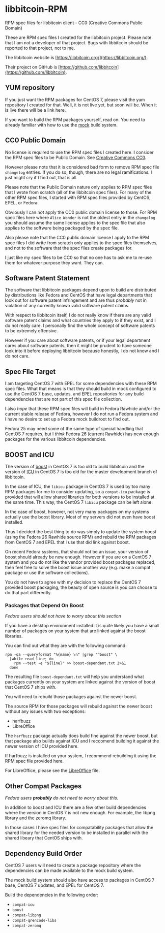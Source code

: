 # libbitcoin-RPM

RPM spec files for libbitcoin client - CC0 (Creative Commons Public Domain)

These are RPM spec files I created for the libbitcoin project. Please note that
I am not a developer of that project. Bugs with libbitcoin should be reported
to that project, not to me.

The libbitcoin website is [https://libbitcoin.org/](https://libbitcoin.org/).

Their project on GitHub is [https://github.com/libbitcoin](https://github.com/libbitcoin).

## YUM repository
If you just want the RPM packages for CentOS 7, please visit the yum repository
I created for that. Well, it is not live yet, but soon will be. When it is live
there will be a link here.

If you want to build the RPM packages yourself, read on. You need to already
familiar with how to use the [mock](https://github.com/rpm-software-management/mock/)
build system.

## CC0 Public Domain
No license is required to use the RPM spec files I created here. I consider the
RPM spec files to be Public Domain. See [Creative Commons CC0](https://wiki.creativecommons.org/wiki/CC0).

However please note that it is considered bad form to remove RPM spec file
`changelog` entries. If you do so, though, there are no legal ramifications. I
just might cry if I find out, that is all.

Please note that the Public Domain nature only applies to RPM spec files that
I wrote from scratch (all of the libbitcoin spec files). For many of the other
RPM spec files, I started with RPM spec files provided by CentOS, EPEL, or
Fedora.

Obviously I can not apply the CC0 public domain license to those. For RPM
spec files here where `Alice Wonder` is not the oldest entry in the `changelog`
you should assume the same license applies to the spec file that also applies
to the software being packaged by the spec file.

Also please note that the CC0 public domain license I apply to the RPM spec
files I did write from scratch only applies to the spec files themselves, and
not to the software that the spec files create packages for.

I just like my spec files to be CC0 so that no one has to ask me to re-use them
for whatever purpose they want. They can.

## Software Patent Statement

The software that libbitcoin packages depend upon to build are distributed by
distributions like Fedora and CentOS that have legal departments that look out
for software patent infringement and are thus *probably* not in violation of
any currently known valid software patent claims.

With respect to libbitcoin itself, I do not really know if there are any valid
software patent claims and what countries they apply to if they exist, and I do
not really care. I personally find the whole concept of software patents to be
extremely offensive.

However if you care about software patents, or if your legal department cares
about software patents, then it might be prudent to have someone look into it
before deploying libbitcoin because honestly, I do not know and I do not care.

## Spec File Target
I am targeting CentOS 7 with EPEL for some dependencies with these RPM spec
files. What that means is that they should build in mock configured to use the
CentOS 7 base, updates, and EPEL repositories for any build dependencies that
are not part of this spec file collection.

I also *hope* that these RPM spec files will build in Fedora Rawhide and/or the
current stable release of Fedora, however I do not run a Fedora system and I
have no desire to set up a Fedora mock buildroot to find out.

Fedora 25 may need some of the same type of special handling that CentOS 7
requires, but I *think* Fedora 26 (current Rawhide) has new enough packages for
the various libbitcoin dependencies.

## BOOST and ICU

The version of [boost](http://www.boost.org/) in CentOS 7 is too old
to build libbitcoin and the version of [ICU](http://site.icu-project.org/) in
CentOS 7 is too old for the master development branch of libbitcoin.

In the case of ICU, the `libicu` package in CentOS 7 is used by too many RPM
packages for me to consider updating, so a `compat-icu` package is provided
that will allow shared libraries for both versions to be installed at the same
time. This way, the CentOS 7 `libicu` package can be left alone.

In the case of boost, however, not very many packages on my systems actually
use the boost library. Most of my servers did not even have boost installed.

Thus I decided the best thing to do was simply to update the system boost
(using the Fedora 26 Rawhide source RPM) and rebuild the RPM packages from
CentOS 7 and EPEL that I use that did link against boost.

On recent Fedora systems, that should not be an issue, your version of boost
should already be new enough. However if you are on a CentOS 7 system and you
do not like the vendor provided boost packages replaced, then feel free to
solve the boost issue another way (e.g. make a compat package or use the
software collections).

You do not have to agree with my decision to replace the CentOS 7 provided
boost packaging, the beauty of open source is you can choose to do that part
differently.

### Packages that Depend On Boost

_Fedora users should not have to worry about this section_

If you have a desktop environment installed it is quite likely you have a small
number of packages on your system that are linked against the boost libraries.

You can find out what they are with the following command:

    rpm -qa --queryformat "%{name} \n" |grep "^boost" \
      |while read line; do
        rpm --test -e "${line}" >> boost-dependant.txt 2>&1
      done

The resulting file `boost-dependant.txt` will help you understand what packages
currently on your system are linked against the version of boost that CentOS 7
ships with.

You will need to rebuild those packages against the newer boost.

The source RPM for those packages will rebuild against the newer boost without
any issues with two exceptions:

* harfbuzz
* LibreOffice

The `harfbuzz` package actually does build fine against the newer boost, but
that package also builds against ICU and I reccomend building it against the
newer version of ICU provided here.

If harfbuzz is installed on your system, I recommend rebuilding it using the
RPM spec file provided here.

For LibreOffice, please see the [LibreOffice](./LibreOffice.md) file.


## Other Compat Packages

*Fedora users __probably__ do not need to worry about this.*

In addition to boost and ICU there are a few other build dependencies where the
version in CentOS 7 is not new enough. For example, the libpng library and the
zeromq library.

In those cases I have spec files for compatability packages that allow the
shared library for the needed version to be installed in parallel with the
shared libeary that CentOS ships with.

## Dependency Build Order

CentOS 7 users will need to create a package repository where the dependencies
can be made available to the mock build system.

The mock build system should also have access to packages in CentOS 7 base,
CentOS 7 updates, and EPEL for CentOS 7.

Build the dependencies in the following order:

* `compat-icu`
* `boost`
* `compat-libpng`
* `compat-qrencode-libs`
* `compat-zeromq`
